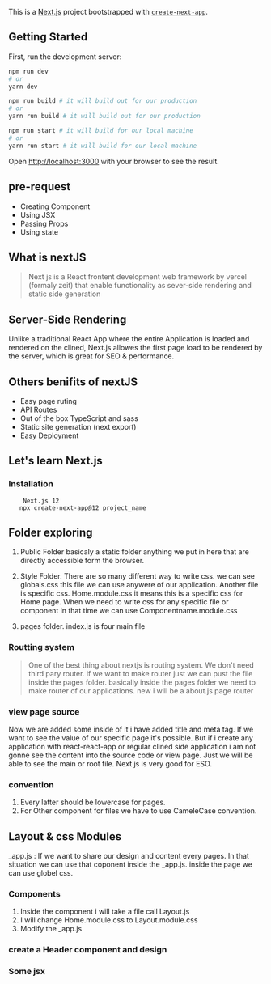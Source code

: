 This is a [Next.js](https://nextjs.org/) project bootstrapped with [`create-next-app`](https://github.com/vercel/next.js/tree/canary/packages/create-next-app).

## Getting Started

First, run the development server:

```bash
npm run dev
# or
yarn dev

npm run build # it will build out for our production
# or
yarn run build # it will build out for our production 

npm run start # it will build for our local machine
# or
yarn run start # it will build for our local machine
```

Open [http://localhost:3000](http://localhost:3000) with your browser to see the result.

<!-- Befor learning nextJS -->

## pre-request

- Creating Component
- Using JSX
- Passing Props
- Using state

## What is nextJS
> Next js is a React frontent development web framework by vercel (formaly zeit)
> that enable functionality as sever-side rendering and static side generation

## Server-Side Rendering
Unlike a traditional React App where the entire Application is loaded and rendered on the clined,
Next.js allowes the first page load to be rendered by the server, which is great for SEO & performance.


## Others benifits of nextJS
- Easy page ruting
- API Routes
- Out of the box TypeScript and sass
- Static site generation (next export)
- Easy Deployment



## Let's learn Next.js

### Installation
``` 
    Next.js 12
   npx create-next-app@12 project_name
```

## Folder exploring
1. Public Folder basicaly a static folder anything we put in here that are directly accessible form  the browser.

2. Style Folder. There are so many different way to write css. we can see globals.css this file we can use anywere of our application. Another file is specific css. Home.module.css it means this is a specific css for Home page. When we need to write css for any specific file or component in that time we can use Componentname.module.css

3. pages folder. index.js is four main file

### Routting system
> One of the best thing about nextjs is routing system.
> We don't need third pary router.
> if we want to make router just we can pust the file inside the pages folder. 
> basically inside the pages folder we need to make router of our applications.
> new i will be a about.js page router

### view page source
Now we are added some <Head> </Head> inside of it i have added title and meta tag. If we want to see the value of our specific page it's possible. But if i create any application with react-react-app or regular clined side application i am not gonne see the content into the source code or view page. Just we will be able to see the main or root file. Next js is very good for ESO.


### convention
1. Every latter should be lowercase for pages. 
2. For Other component for files we have to use CameleCase convention. 


## Layout & css Modules

_app.js : If we want to share our design and content every pages. In that situation we can use that coponent inside the _app.js. inside the page we can use globel css.

### Components
1. Inside the component i will take a file call Layout.js
2. I will change Home.module.css to Layout.module.css
3. Modify the _app.js


### create a Header component and design 

### Some jsx 
